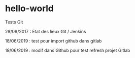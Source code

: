# hello-world
Tests Git


28/09/2017 : Etat des lieux Git / Jenkins

18/06/2019 : test pour import github dans gitlab

18/06/2019 : modif dans Github pour test refresh projet Gitlab
